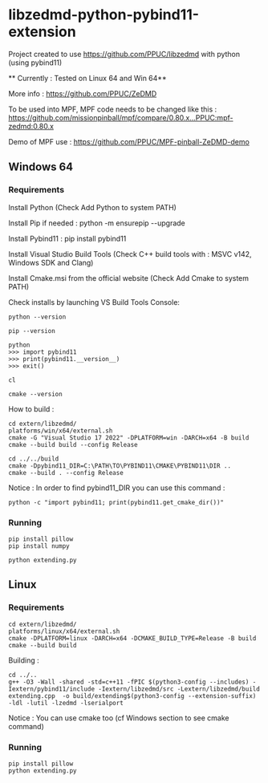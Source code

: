 # libzedmd-python-pybind11-extension
Project created to use https://github.com/PPUC/libzedmd with python (using pybind11)

** Currently : Tested on Linux 64 and Win 64**

More info : https://github.com/PPUC/ZeDMD

To be used into MPF, MPF code needs to be changed like this : https://github.com/missionpinball/mpf/compare/0.80.x...PPUC:mpf-zedmd:0.80.x

Demo of MPF use : https://github.com/PPUC/MPF-pinball-ZeDMD-demo

## Windows 64
### Requirements
Install Python (Check Add Python to system PATH)

Install Pip if needed : python -m ensurepip --upgrade

Install Pybind11 : pip install pybind11

Install Visual Studio Build Tools (Check C++ build tools with : MSVC v142, Windows SDK and Clang)

Install Cmake.msi from the official website (Check Add Cmake to system PATH)

Check installs by launching VS Build Tools Console:
```shell
python --version

pip --version

python
>>> import pybind11
>>> print(pybind11.__version__)
>>> exit()

cl

cmake --version
```

How to build :
```shell
cd extern/libzedmd/
platforms/win/x64/external.sh
cmake -G "Visual Studio 17 2022" -DPLATFORM=win -DARCH=x64 -B build
cmake --build build --config Release

cd ../../build
cmake -Dpybind11_DIR=C:\PATH\TO\PYBIND11\CMAKE\PYBIND11\DIR ..
cmake --build . --config Release 
```
Notice : In order to find pybind11_DIR you can use this command : 
```shell
python -c "import pybind11; print(pybind11.get_cmake_dir())"
```

### Running
```shell
pip install pillow
pip install numpy

python extending.py 
```

## Linux
### Requirements
```shell
cd extern/libzedmd/
platforms/linux/x64/external.sh
cmake -DPLATFORM=linux -DARCH=x64 -DCMAKE_BUILD_TYPE=Release -B build
cmake --build build
```
Building :
```shell
cd ../..
g++ -O3 -Wall -shared -std=c++11 -fPIC $(python3-config --includes) -Iextern/pybind11/include -Iextern/libzedmd/src -Lextern/libzedmd/build extending.cpp  -o build/extending$(python3-config --extension-suffix)  -ldl -lutil -lzedmd -lserialport
```
Notice : You can use cmake too (cf Windows section to see cmake command)

### Running
```shell
pip install pillow
python extending.py 
```
